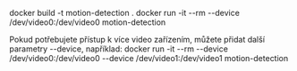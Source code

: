 docker build -t motion-detection .
docker run -it --rm --device /dev/video0:/dev/video0 motion-detection


Pokud potřebujete přístup k více video zařízením, můžete přidat další parametry --device, například:
docker run -it --rm --device /dev/video0:/dev/video0 --device /dev/video1:/dev/video1 motion-detection
